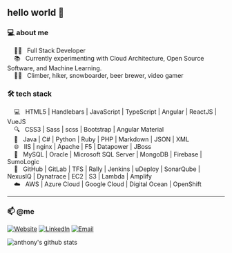 ## hello world 👋

### 💻 about me
&nbsp;&nbsp;&nbsp;&nbsp;:man_technologist: &nbsp; Full Stack Developer  
&nbsp;&nbsp;&nbsp;&nbsp;:books: &nbsp; Currently experimenting with Cloud Architecture, Open Source Software, and Machine Learning.  
&nbsp;&nbsp;&nbsp;&nbsp;:climbing_man: &nbsp; Climber, hiker, snowboarder, beer brewer, video gamer  

### 🛠 tech stack

&nbsp;&nbsp;&nbsp;&nbsp;💻 &nbsp; HTML5 | Handlebars | JavaScript | TypeScript | Angular | ReactJS | VueJS  
&nbsp;&nbsp;&nbsp;&nbsp;🔍 &nbsp; CSS3 | Sass | scss | Bootstrap | Angular Material  
&nbsp;&nbsp;&nbsp;&nbsp;🔌 &nbsp; Java | C# | Python | Ruby | PHP | Markdown | JSON | XML  
&nbsp;&nbsp;&nbsp;&nbsp;🌐 &nbsp; IIS | nginx | Apache | F5 | Datapower | JBoss  
&nbsp;&nbsp;&nbsp;&nbsp;💾 &nbsp; MySQL | Oracle | Microsoft SQL Server | MongoDB | Firebase | SumoLogic  
&nbsp;&nbsp;&nbsp;&nbsp;🔧 &nbsp; GitHub | GitLab | TFS | Rally | Jenkins | uDeploy | SonarQube | NexusIQ | Dynatrace | EC2 | S3 | Lambda | Amplify  
&nbsp;&nbsp;&nbsp;&nbsp;☁️ &nbsp; AWS | Azure Cloud | Google Cloud | Digital Ocean | OpenShift  

---

### 📫 @me

<a href="https://brignano.io/"><img alt="Website" src="https://img.shields.io/badge/Website-brignano.io-blue?style=flat-square&logo=google-chrome"></a>
<a href="https://www.linkedin.com/in/brignano/"><img alt="LinkedIn" src="https://img.shields.io/badge/LinkedIn-brignano-blue?style=flat-square&logo=linkedin"></a>
<a href="mailto:anthonybrignano@gmail.com"><img alt="Email" src="https://img.shields.io/badge/Email-anthonybrignano@gmail.com-blue?style=flat-square&logo=gmail"></a>

![anthony's github stats](https://github-readme-stats.vercel.app/api?username=brignano&count_private=true&hide_title=true)
